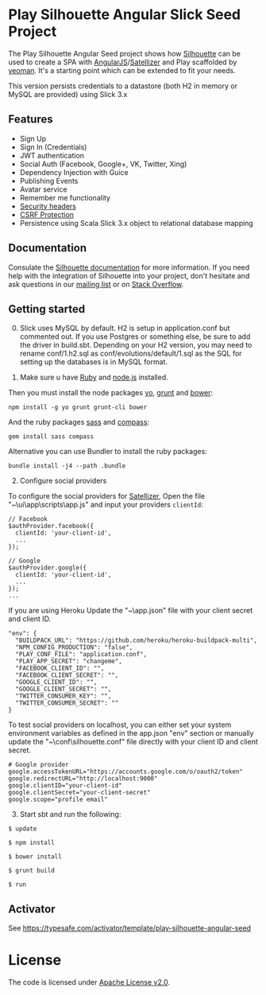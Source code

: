 Play Silhouette Angular Slick Seed Project
==========================================

The Play Silhouette Angular Seed project shows how [Silhouette](https://github.com/mohiva/play-silhouette) can be used
to create a SPA with [AngularJS](https://angularjs.org/)/[Satellizer](https://github.com/sahat/satellizer) and Play
scaffolded by [yeoman](https://github.com/tuplejump/play-yeoman). It's a starting point which can be extended to fit
your needs.

This version persists credentials to a datastore (both H2 in memory or MySQL are provided) using Slick 3.x

## Features

* Sign Up
* Sign In (Credentials)
* JWT authentication
* Social Auth (Facebook, Google+, VK, Twitter, Xing)
* Dependency Injection with Guice
* Publishing Events
* Avatar service
* Remember me functionality
* [Security headers](https://www.playframework.com/documentation/2.4.x/SecurityHeaders)
* [CSRF Protection](https://www.playframework.com/documentation/2.4.x/ScalaCsrf)
* Persistence using Scala Slick 3.x object to relational database mapping

## Documentation

Consulate the [Silhouette documentation](http://silhouette.mohiva.com/docs) for more information. If you need help with the integration of Silhouette into your project, don't hesitate and ask questions in our [mailing list](https://groups.google.com/forum/#!forum/play-silhouette) or on [Stack Overflow](http://stackoverflow.com/questions/tagged/playframework).

## Getting started

0. Slick uses MySQL by default. H2 is setup in application.conf but commented out. If you use Postgres or something else, be sure to add the driver in build.sbt. Depending on your H2 version, you may need to rename conf/1.h2.sql as conf/evolutions/default/1.sql as the SQL for setting up the databases is in MySQL format. 

1. Make sure u have [Ruby](https://www.ruby-lang.org/de/) and [node.js](http://nodejs.org/) installed.

  Then you must install the node packages [yo](http://yeoman.io), [grunt](http://gruntjs.com/) and [bower](http://bower.io/):

  ```
  npm install -g yo grunt grunt-cli bower
  ```

  And the ruby packages [sass](http://sass-lang.com/) and [compass](http://compass-style.org/):

  ```
  gem install sass compass
  ```

  Alternative you can use Bundler to install the ruby packages:

  ```
  bundle install -j4 --path .bundle
  ```
2. Configure social providers 
  
  To configure the social providers for [Satellizer](https://github.com/sahat/satellizer), Open the file "~\ui\app\scripts\app.js" and input your providers `clientId`: 
  ```
  // Facebook
  $authProvider.facebook({
    clientId: 'your-client-id',
    ...
  });
  
  // Google
  $authProvider.google({
    clientId: 'your-client-id',
    ...
  });
  ...
  ```
  If you are using Heroku Update the "~\app.json" file with your client secret and client ID.
  ```
  "env": {
    "BUILDPACK_URL": "https://github.com/heroku/heroku-buildpack-multi",
    "NPM_CONFIG_PRODUCTION": "false",
    "PLAY_CONF_FILE": "application.conf",
    "PLAY_APP_SECRET": "changeme",
    "FACEBOOK_CLIENT_ID": "",
    "FACEBOOK_CLIENT_SECRET": "",
    "GOOGLE_CLIENT_ID": "",
    "GOOGLE_CLIENT_SECRET": "",
    "TWITTER_CONSUMER_KEY": "",
    "TWITTER_CONSUMER_SECRET": ""
  }
  ```
  
  To test social providers on localhost, you can either set your system environment variables as defined in the app.json "env" section or manually update the "~\conf\silhouette.conf" file directly with your client ID and client secret.
  ```
  # Google provider
  google.accessTokenURL="https://accounts.google.com/o/oauth2/token"
  google.redirectURL="http://localhost:9000"
  google.clientID="your-client-id"
  google.clientSecret="your-client-secret"
  google.scope="profile email"
  ```

3. Start sbt and run the following:

  ```
  $ update

  $ npm install

  $ bower install

  $ grunt build

  $ run
  ```

## Activator

See https://typesafe.com/activator/template/play-silhouette-angular-seed

# License

The code is licensed under [Apache License v2.0](http://www.apache.org/licenses/LICENSE-2.0).
